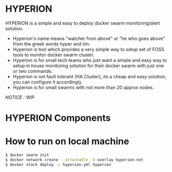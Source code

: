 # HYPERION

HYPERION is a simple and easy to deploy docker swarm monitoring/alert solution.

- Hyperion's name means "watcher from above" or "he who goes above" from the greek words hyper and iôn.
- Hyperion is tool which provides a very simple way to setup set of FOSS tools to monitor docker swarm cluster.
- Hyperion is for small tech teams who just want a simple and easy way to setup in house monitoring solution for their docker swarm with just one or two commands.
- Hyperion is not fault tolerant (HA Cluster), its a cheap and easy solution, you can configure it accordingly.
- Hyperion is for small swarms with not more than 20 approx nodes.

*NOTICE : WIP*

# HYPERION Components



# How to run on local machine

```bash
$ docker swarm init
$ docker network create --attachable -d overlay hyperion-net
$ docker stack deploy -c hyperion.yml hyperion
```